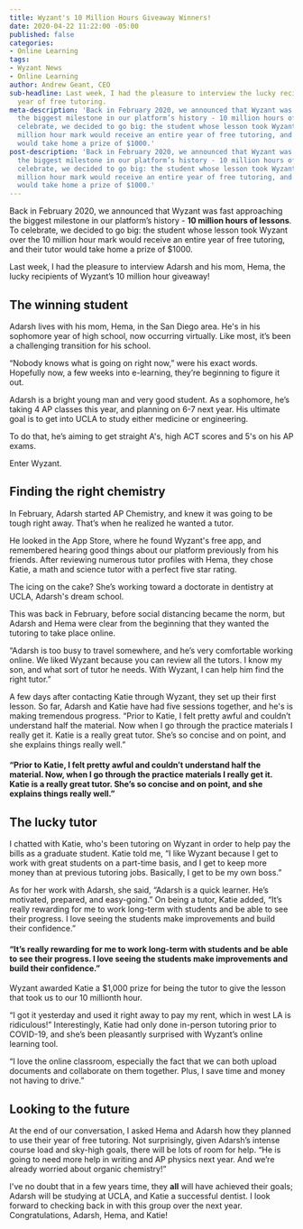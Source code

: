 ```yaml
---
title: Wyzant's 10 Million Hours Giveaway Winners!
date: 2020-04-22 11:22:00 -05:00
published: false
categories:
- Online Learning
tags:
- Wyzant News
- Online Learning
author: Andrew Geant, CEO
sub-headline: Last week, I had the pleasure to interview the lucky recipients of a
  year of free tutoring.
meta-description: 'Back in February 2020, we announced that Wyzant was fast approaching
  the biggest milestone in our platform’s history - 10 million hours of lessons. To
  celebrate, we decided to go big: the student whose lesson took Wyzant over the 10
  million hour mark would receive an entire year of free tutoring, and their tutor
  would take home a prize of $1000.'
post-description: 'Back in February 2020, we announced that Wyzant was fast approaching
  the biggest milestone in our platform’s history - 10 million hours of lessons. To
  celebrate, we decided to go big: the student whose lesson took Wyzant over the 10
  million hour mark would receive an entire year of free tutoring, and their tutor
  would take home a prize of $1000.'
---
```


Back in February 2020, we announced that Wyzant was fast approaching the biggest milestone in our platform’s history - **10 million hours of lessons**. To celebrate, we decided to go big: the student whose lesson took Wyzant over the 10 million hour mark would receive an entire year of free tutoring, and their tutor would take home a prize of $1000.

Last week, I had the pleasure to interview Adarsh and his mom, Hema, the lucky recipients of Wyzant’s 10 million hour giveaway! 

## The winning student

Adarsh lives with his mom, Hema, in the San Diego area. He's in his sophomore year of high school, now occurring virtually. Like most, it’s been a challenging transition for his school.

“Nobody knows what is going on right now,” were his exact words. Hopefully now, a few weeks into e-learning, they’re beginning to figure it out. 

Adarsh is a bright young man and very good student. As a sophomore, he’s taking 4 AP classes this year, and planning on 6-7 next year. His ultimate goal is to get into UCLA to study either medicine or engineering.

To do that, he’s aiming to get straight A's, high ACT scores and 5's on his AP exams.

Enter Wyzant. 

## Finding the right chemistry

In February, Adarsh started AP Chemistry, and knew it was going to be tough right away. That’s when he realized he wanted a tutor.

He looked in the App Store, where he found Wyzant's free app, and remembered hearing good things about our platform previously from his friends. After reviewing numerous tutor profiles with Hema, they chose Katie, a math and science tutor with a perfect five star rating.

The icing on the cake? She’s working toward a doctorate in dentistry at UCLA, Adarsh's dream school.

This was back in February, before social distancing became the norm, but Adarsh and Hema were clear from the beginning that they wanted the tutoring to take place online. 

“Adarsh is too busy to travel somewhere, and he’s very comfortable working online. We liked Wyzant because you can review all the tutors. I know my son, and what sort of tutor he needs. With Wyzant, I can help him find the right tutor.”

A few days after contacting Katie through Wyzant, they set up their first lesson. So far, Adarsh and Katie have had five sessions together, and he's is making tremendous progress. “Prior to Katie, I felt pretty awful and couldn’t understand half the material. Now when I go through the practice materials I really get it. Katie is a really great tutor. She’s so concise and on point, and she explains things really well.”

#### “Prior to Katie, I felt pretty awful and couldn’t understand half the material. Now, when I go through the practice materials I really get it. Katie is a really great tutor. She’s so concise and on point, and she explains things really well.”

## The lucky tutor

I chatted with Katie, who's been tutoring on Wyzant in order to help pay the bills as a graduate student. Katie told me, “I like Wyzant because I get to work with great students on a part-time basis, and I get to keep more money than at previous tutoring jobs. Basically, I get to be my own boss.”

As for her work with Adarsh, she said, “Adarsh is a quick learner. He’s motivated, prepared, and easy-going.” On being a tutor, Katie added, “It’s really rewarding for me to work long-term with students and be able to see their progress. I love seeing the students make improvements and build their confidence.”

#### “It’s really rewarding for me to work long-term with students and be able to see their progress. I love seeing the students make improvements and build their confidence.”

Wyzant awarded Katie a $1,000 prize for being the tutor to give the lesson that took us to our 10 millionth hour.

“I got it yesterday and used it right away to pay my rent, which in west LA is ridiculous!” Interestingly, Katie had only done in-person tutoring prior to COVID-19, and she’s been pleasantly surprised with Wyzant’s online learning tool.

“I love the online classroom, especially the fact that we can both upload documents and collaborate on them together. Plus, I save time and money not having to drive.” 

## Looking to the future

At the end of our conversation, I asked Hema and Adarsh how they planned to use their year of free tutoring. Not surprisingly, given Adarsh’s intense course load and sky-high goals, there will be lots of room for help. “He is going to need more help in writing and AP physics next year. And we’re already worried about organic chemistry!”

I've no doubt that in a few years time, they **all** will have achieved their goals; Adarsh will be studying at UCLA, and Katie a successful dentist. I look forward to checking back in with this group over the next year. Congratulations, Adarsh, Hema, and Katie!  
